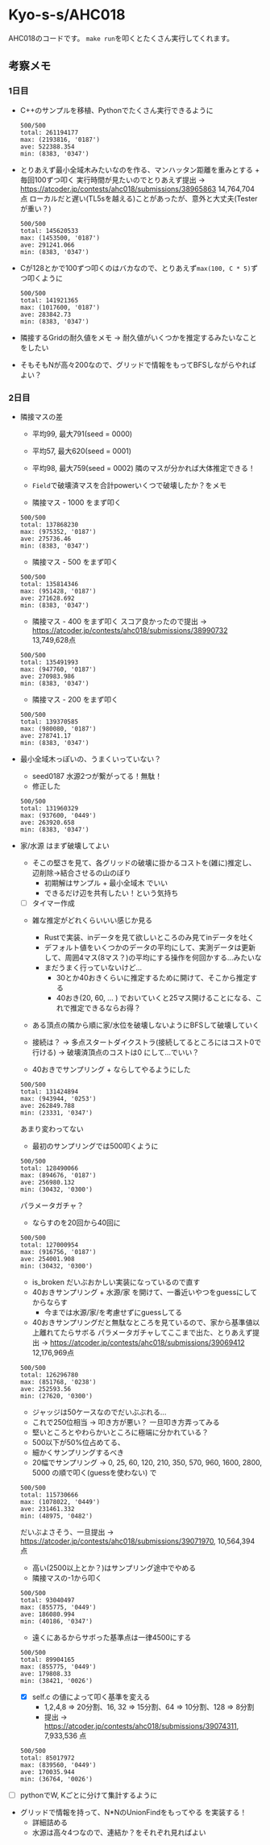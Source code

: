 # Kyo-s-s/AHC018

AHC018のコードです。
`make run`を叩くとたくさん実行してくれます。

## 考察メモ

### 1日目

- C++のサンプルを移植、Pythonでたくさん実行できるように
    ```
    500/500
    total: 261194177
    max: (2193816, '0187')
    ave: 522388.354
    min: (8383, '0347')
    ```

- とりあえず最小全域木みたいなのを作る、マンハッタン距離を重みとする + 毎回100ずつ叩く
    実行時間が見たいのでとりあえず提出 -> https://atcoder.jp/contests/ahc018/submissions/38965863 14,764,704 点
    ローカルだと遅い(TL5sを越える)ことがあったが、意外と大丈夫(Testerが重い？) 
    ```
    500/500
    total: 145620533
    max: (1453500, '0187')
    ave: 291241.066
    min: (8383, '0347')
    ```

- Cが128とかで100ずつ叩くのはバカなので、とりあえず`max(100, C * 5)`ずつ叩くように
    ```
    500/500
    total: 141921365
    max: (1017600, '0187')
    ave: 283842.73
    min: (8383, '0347')
    ```

- 隣接するGridの耐久値をメモ -> 耐久値がいくつかを推定するみたいなことをしたい
- そもそもNが高々200なので、グリッドで情報をもってBFSしながらやればよい？

### 2日目

- 隣接マスの差
    - 平均99, 最大791(seed = 0000)
    - 平均57, 最大620(seed = 0001)
    - 平均98, 最大759(seed = 0002)
    隣のマスが分かれば大体推定できる！
    - `Field`で破壊済マスを合計powerいくつで破壊したか？をメモ

    - 隣接マス - 1000 をまず叩く
    ```
    500/500
    total: 137868230
    max: (975352, '0187')
    ave: 275736.46
    min: (8383, '0347')
    ```
    - 隣接マス - 500 をまず叩く
    ```
    500/500
    total: 135814346
    max: (951428, '0187')
    ave: 271628.692
    min: (8383, '0347')
    ```
    - 隣接マス - 400 をまず叩く スコア良かったので提出 -> https://atcoder.jp/contests/ahc018/submissions/38990732 13,749,628点
    ```
    500/500
    total: 135491993
    max: (947760, '0187')
    ave: 270983.986
    min: (8383, '0347')
    ```
    - 隣接マス - 200 をまず叩く
    ```
    500/500
    total: 139370585
    max: (980080, '0187')
    ave: 278741.17
    min: (8383, '0347')
    ```

- 最小全域木っぽいの、うまくいっていない？
    - seed0187 水源2つが繋がってる！無駄！
    - 修正した
    ```
    500/500
    total: 131960329
    max: (937600, '0449')
    ave: 263920.658
    min: (8383, '0347')
    ```

- 家/水源 はまず破壊してよい
    - そこの堅さを見て、各グリッドの破壊に掛かるコストを(雑に)推定し、
      辺削除->結合させるの山のぼり
        - 初期解はサンプル + 最小全域木 でいい
        - できるだけ辺を共有したい！という気持ち
    
    - [ ] タイマー作成
    - 雑な推定がどれくらいいい感じか見る
        - Rustで実装、inデータを見て欲しいところのみ見てinデータを吐く
        - デフォルト値をいくつかのデータの平均にして、実測データは更新して、周囲4マス(8マス？)の平均にする操作を何回かする...みたいな
        - まだうまく行っていないけど...
            - 30とか40おきくらいに推定するために開けて、そこから推定する
            - 40おき(20, 60, ... ) でおいていくと25マス開けることになる、これで推定できるならお得？
    - ある頂点の隣から順に家/水位を破壊しないようにBFSして破壊していく
    - 接続は？ -> 多点スタートダイクストラ(接続してるところにはコスト0で行ける) -> 破壊済頂点のコストは0 にして...でいい？

    - 40おきでサンプリング + ならしてやるようにした
    ```
    500/500
    total: 131424894
    max: (943944, '0253')
    ave: 262849.788
    min: (23331, '0347')
    ``` 
    あまり変わってない
    - 最初のサンプリングでは500叩くように
    ```
    500/500
    total: 128490066
    max: (894676, '0187')
    ave: 256980.132
    min: (30432, '0300')
    ```
    パラメータガチャ？
    - ならすのを20回から40回に
    ```
    500/500
    total: 127000954
    max: (916756, '0187')
    ave: 254001.908
    min: (30432, '0300')
    ```

    - is_broken だいぶおかしい実装になっているので直す
    - 40おきサンプリング + 水源/家 を開けて、一番近いやつをguessにしてからならす
        - 今までは水源/家/を考慮せずにguessしてる
    - 40おきサンプリングだと無駄なところを見ているので、家から基準値以上離れてたらサボる
    パラメータガチャしてここまで出た、とりあえず提出 -> https://atcoder.jp/contests/ahc018/submissions/39069412 12,176,969点
    ```
    500/500
    total: 126296780
    max: (851768, '0238')
    ave: 252593.56
    min: (27620, '0300')
    ```
    - ジャッジは50ケースなのでだいぶぶれる...
    - これで250位相当 -> 叩き方が悪い？ 一旦叩き方弄ってみる
    - 堅いところとやわらかいところに極端に分かれている？
    - 500以下が50%位占めてる、
    - 細かくサンプリングするべき
    - 20幅でサンプリング -> 0, 25, 60, 120, 210, 350, 570, 960, 1600, 2800, 5000 の順で叩く(guessを使わない) で 
    ```
    500/500
    total: 115730666
    max: (1078022, '0449')
    ave: 231461.332
    min: (48975, '0482')
    ```
    だいぶよさそう、一旦提出 -> https://atcoder.jp/contests/ahc018/submissions/39071970, 10,564,394 点

    - 高い(2500以上とか？)はサンプリング途中でやめる
    - 隣接マスの-1から叩く
    ```
    500/500
    total: 93040497
    max: (855775, '0449')
    ave: 186080.994
    min: (40186, '0347')
    ```
    - 遠くにあるからサボった基準点は一律4500にする
    ```
    500/500
    total: 89904165
    max: (855775, '0449')
    ave: 179808.33
    min: (38421, '0026')
    ```
    - [x] self.c の値によって叩く基準を変える
      - 1,2,4,8 => 20分割、16, 32 => 15分割、64 => 10分割、128 => 8分割
      - 提出 -> https://atcoder.jp/contests/ahc018/submissions/39074311, 7,933,536 点
    ```
    500/500
    total: 85017972
    max: (839560, '0449')
    ave: 170035.944
    min: (36764, '0026')   
    ```


- [ ] pythonでW, Kごとに分けて集計するように

- グリッドで情報を持って、N*NのUnionFindをもってやる を実装する！
    - 詳細詰める
    - 水源は高々4つなので、連結か？をそれぞれ見ればよい